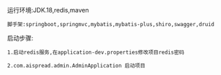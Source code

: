 运行环境:JDK.18,redis,maven

    脚手架:springboot,springmvc,mybatis,mybatis-plus,shiro,swagger,druid

启动步骤:

    1.启动redis服务,在application-dev.properties修改项目redis密码
    
    2.com.aispread.admin.AdminApplication 启动项目